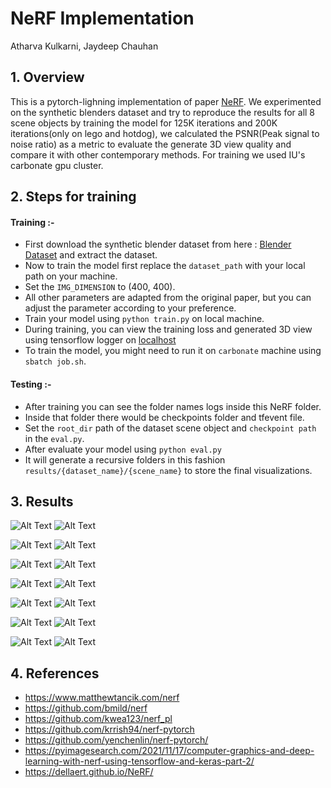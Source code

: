 # NeRF Implementation

Atharva Kulkarni, Jaydeep Chauhan 

## 1. Overview
This is a pytorch-lighning implementation of paper [NeRF](https://www.matthewtancik.com/nerf). We experimented on the synthetic blenders dataset and try to reproduce the results for all 8 scene objects by training the model for 125K iterations and 200K iterations(only on lego and hotdog), we calculated the PSNR(Peak signal to noise ratio) as a metric to evaluate the generate 3D view quality and compare it with other contemporary methods. For training we used IU's carbonate gpu cluster.

## 2. Steps for training
#### Training :-
- First download the synthetic blender dataset from here : [Blender Dataset](https://drive.google.com/drive/folders/1JDdLGDruGNXWnM1eqY1FNL9PlStjaKWi) and extract the dataset.     
- Now to train the model first replace the ```dataset_path``` with your local path on your machine.
- Set the ```IMG_DIMENSION``` to (400, 400).
- All other parameters are adapted from the original paper, but you can adjust the parameter according to your preference.
- Train your model using  ```python train.py``` on local machine.
- During training, you can view the training loss and generated 3D view using tensorflow logger on [localhost](localhost:6006)
- To train the model, you might need to run it on ```carbonate``` machine using ``sbatch job.sh``.

#### Testing :-
- After training you can see the folder names logs inside this NeRF folder.
- Inside that folder there would be checkpoints folder and tfevent file.
- Set the ```root_dir``` path of the dataset scene object and ```checkpoint path``` in the ```eval.py```.
- After evaluate your model using ```python eval.py```
- It will generate a recursive folders in this fashion ```results/{dataset_name}/{scene_name}``` to store the final visualizations.

## 3. Results

![Alt Text](https://github.com/Jd8111997/NeRF/blob/main/Results/chair.gif) ![Alt Text](https://github.com/Jd8111997/NeRF/blob/main/Results/chair_depth.gif)

![Alt Text](https://github.com/Jd8111997/NeRF/blob/main/Results/drums.gif) ![Alt Text](https://github.com/Jd8111997/NeRF/blob/main/Results/drums_depth.gif)

![Alt Text](https://github.com/Jd8111997/NeRF/blob/main/Results/ficus.gif) ![Alt Text](https://github.com/Jd8111997/NeRF/blob/main/Results/ficus_depth.gif)

![Alt Text](https://github.com/Jd8111997/NeRF/blob/main/Results/hotdog.gif) ![Alt Text](https://github.com/Jd8111997/NeRF/blob/main/Results/hotdog_depth.gif)

![Alt Text](https://github.com/Jd8111997/NeRF/blob/main/Results/lego.gif) ![Alt Text](https://github.com/Jd8111997/NeRF/blob/main/Results/lego_depth.gif)

![Alt Text](https://github.com/Jd8111997/NeRF/blob/main/Results/mic.gif) ![Alt Text](https://github.com/Jd8111997/NeRF/blob/main/Results/mic_depth.gif)

![Alt Text](https://github.com/Jd8111997/NeRF/blob/main/Results/ship.gif) ![Alt Text](https://github.com/Jd8111997/NeRF/blob/main/Results/ship_depth.gif)


## 4. References
- https://www.matthewtancik.com/nerf
- https://github.com/bmild/nerf
- https://github.com/kwea123/nerf_pl
- https://github.com/krrish94/nerf-pytorch
- https://github.com/yenchenlin/nerf-pytorch/
- https://pyimagesearch.com/2021/11/17/computer-graphics-and-deep-learning-with-nerf-using-tensorflow-and-keras-part-2/
- https://dellaert.github.io/NeRF/
